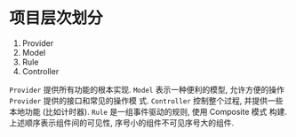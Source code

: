 # 项目层次划分

1. Provider
2. Model
3. Rule
4. Controller

`Provider` 提供所有功能的根本实现. `Model` 表示一种便利的模型, 允许方便的操作 `Provider` 提供的接口和常见的操作模
式. `Controller` 控制整个过程, 并提供一些本地功能 (比如计时器). `Rule` 是一组事件驱动的规则, 使用 Composite 模式
构建.上述顺序表示组件间的可见性, 序号小的组件不可见序号大的组件. 